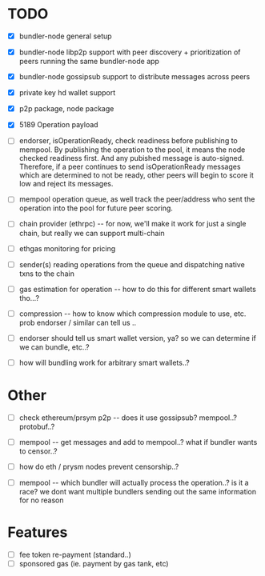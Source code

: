 TODO
====

- [x] bundler-node general setup
- [x] bundler-node libp2p support with peer discovery + prioritization of
peers running the same bundler-node app
- [x] bundler-node gossipsub support to distribute messages across peers
- [x] private key hd wallet support 
- [x] p2p package, node package

- [x] 5189 Operation payload

- [ ] endorser, isOperationReady, check readiness before publishing to mempool. By publishing the
operation to the pool, it means the node checked readiness first. And any pubished message is auto-signed.
Therefore, if a peer continues to send isOperationReady messages which are determined to not be ready,
other peers will begin to score it low and reject its messages.

- [ ] mempool operation queue, as well track the peer/address who sent the operation into the pool for
future peer scoring.

- [ ] chain provider (ethrpc) -- for now, we'll make it work for just a single chain, but really we can support multi-chain

- [ ] ethgas monitoring for pricing

- [ ] sender(s) reading operations from the queue and dispatching native txns to the chain

- [ ] gas estimation for operation -- how to do this for different smart wallets tho...?
- [ ] compression -- how to know which compression module to use, etc. prob endorser / similar can tell us ..
- [ ] endorser should tell us smart wallet version, ya? so we can determine if we can bundle, etc..?
- [ ] how will bundling work for arbitrary smart wallets..?



Other
=====

- [ ] check ethereum/prsym p2p -- does it use gossipsub? mempool..? protobuf..?
- [ ] mempool -- get messages and add to mempool..? what if bundler wants to censor..?
- [ ] how do eth / prysm nodes prevent censorship..? 
- [ ] mempool -- which bundler will actually process the operation..? is it a race?
we dont want multiple bundlers sending out the same information for no reason


Features
========

- [ ] fee token re-payment (standard..)
- [ ] sponsored gas (ie. payment by gas tank, etc)
